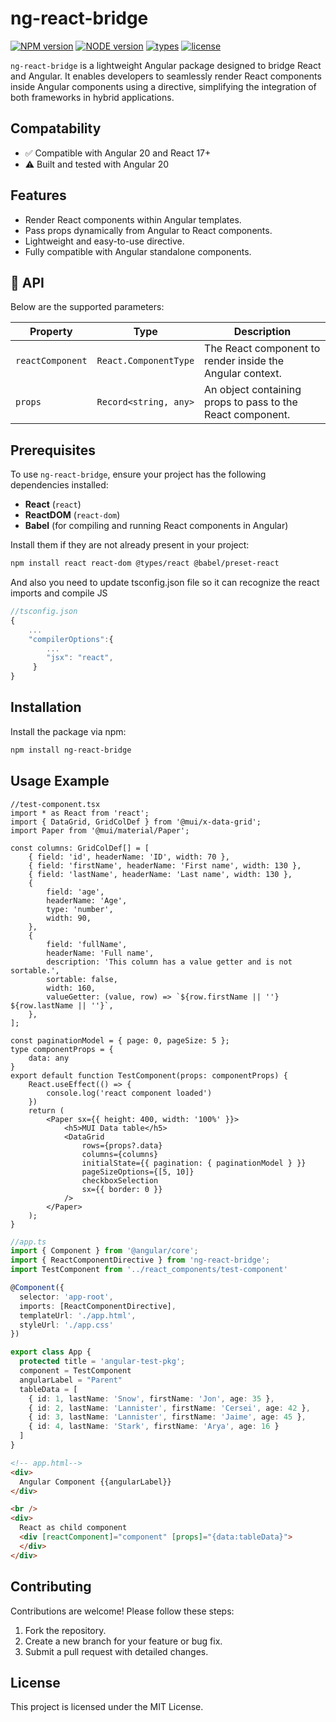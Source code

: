 # ng-react-bridge

[![NPM version](https://img.shields.io/badge/npm-v10.7.0-brightgreen)](https://www.npmjs.com/package/ng-react-bridge)
[![NODE version](https://img.shields.io/badge/node-v20.14.0-brightgreen)](https://www.npmjs.com/package/ng-react-bridge)
[![types](https://img.shields.io/badge/types-TypeScript-blue)](https://www.npmjs.com/package/ng-react-bridge)
[![license](https://img.shields.io/github/license/john310897/ng-react-bridge)]()

`ng-react-bridge` is a lightweight Angular package designed to bridge React and Angular. It enables developers to seamlessly render React components inside Angular components using a directive, simplifying the integration of both frameworks in hybrid applications.

## Compatability

- ✅ Compatible with Angular 20 and React 17+
- ⚠️ Built and tested with Angular 20

## Features

- Render React components within Angular templates.
- Pass props dynamically from Angular to React components.
- Lightweight and easy-to-use directive.
- Fully compatible with Angular standalone components.

## 🔧 API

Below are the supported parameters:

| Property   | Type                 | Description                                                             |
|------------|----------------------|-------------------------------------------------------------------------|
| `reactComponent` | `React.ComponentType` | The React component to render inside the Angular context.              |
| `props`     | `Record<string, any>` | An object containing props to pass to the React component.             |

## Prerequisites

To use `ng-react-bridge`, ensure your project has the following dependencies installed:

- **React** (`react`)
- **ReactDOM** (`react-dom`)
- **Babel** (for compiling and running React components in Angular)

Install them if they are not already present in your project:

```bash
npm install react react-dom @types/react @babel/preset-react
```

And also you need to update tsconfig.json file so it can recognize the react imports and compile JS

```ts
//tsconfig.json
{
    ...
    "compilerOptions":{
        ...
        "jsx": "react",
     }
}
```

## Installation

Install the package via npm:

```bash
npm install ng-react-bridge
```

## Usage Example

```tsx
//test-component.tsx
import * as React from 'react';
import { DataGrid, GridColDef } from '@mui/x-data-grid';
import Paper from '@mui/material/Paper';

const columns: GridColDef[] = [
    { field: 'id', headerName: 'ID', width: 70 },
    { field: 'firstName', headerName: 'First name', width: 130 },
    { field: 'lastName', headerName: 'Last name', width: 130 },
    {
        field: 'age',
        headerName: 'Age',
        type: 'number',
        width: 90,
    },
    {
        field: 'fullName',
        headerName: 'Full name',
        description: 'This column has a value getter and is not sortable.',
        sortable: false,
        width: 160,
        valueGetter: (value, row) => `${row.firstName || ''} ${row.lastName || ''}`,
    },
];

const paginationModel = { page: 0, pageSize: 5 };
type componentProps = {
    data: any
}
export default function TestComponent(props: componentProps) {
    React.useEffect(() => {
        console.log('react component loaded')
    })
    return (
        <Paper sx={{ height: 400, width: '100%' }}>
            <h5>MUI Data table</h5>
            <DataGrid
                rows={props?.data}
                columns={columns}
                initialState={{ pagination: { paginationModel } }}
                pageSizeOptions={[5, 10]}
                checkboxSelection
                sx={{ border: 0 }}
            />
        </Paper>
    );
}
```

```ts
//app.ts
import { Component } from '@angular/core';
import { ReactComponentDirective } from 'ng-react-bridge';
import TestComponent from '../react_components/test-component'

@Component({
  selector: 'app-root',
  imports: [ReactComponentDirective],
  templateUrl: './app.html',
  styleUrl: './app.css'
})

export class App {
  protected title = 'angular-test-pkg';
  component = TestComponent
  angularLabel = "Parent"
  tableData = [
    { id: 1, lastName: 'Snow', firstName: 'Jon', age: 35 },
    { id: 2, lastName: 'Lannister', firstName: 'Cersei', age: 42 },
    { id: 3, lastName: 'Lannister', firstName: 'Jaime', age: 45 },
    { id: 4, lastName: 'Stark', firstName: 'Arya', age: 16 }
  ]
}

```

```html
<!-- app.html-->
<div>
  Angular Component {{angularLabel}}
</div>

<br />
<div>
  React as child component
  <div [reactComponent]="component" [props]="{data:tableData}">
  </div>
</div>
```

## Contributing

Contributions are welcome! Please follow these steps:

1. Fork the repository.
2. Create a new branch for your feature or bug fix.
3. Submit a pull request with detailed changes.

## License

This project is licensed under the MIT License.

